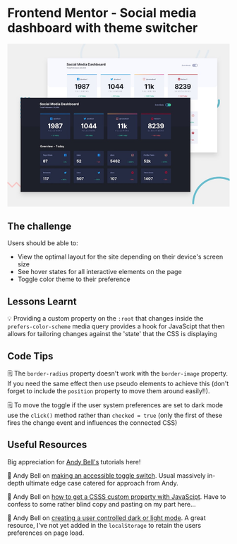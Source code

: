 # Frontend Mentor - Social media dashboard with theme switcher

![Design preview for the Social media dashboard with theme switcher coding challenge](./design/desktop-preview.jpg)

## The challenge

Users should be able to:

- View the optimal layout for the site depending on their device's screen size
- See hover states for all interactive elements on the page
- Toggle color theme to their preference

## Lessons Learnt

💡 Providing a custom property on the `:root` that changes inside the `prefers-color-scheme` media query provides a hook for JavaScipt that then allows for tailoring changes against the 'state' that the CSS is displaying

## Code Tips

🗒 The `border-radius` property doesn't work with the `border-image` property. If you need the same effect then use pseudo elements to achieve this (don't forget to include the `position` property to move them around easily!!).


🗒 To move the toggle if the user system preferences are set to dark mode use the `click()` method rather than `checked = true` (only the first of these fires the change event and influences the connected CSS)

## Useful Resources

Big appreciation for [Andy Bell's](https://piccalil.li) tutorials here!

🔗 Andy Bell on [making an accessible toggle switch](https://piccalil.li/tutorial/solution-002-toggle-switch). Usual massively in-depth ultimate edge case catered for approach from Andy.

🔗 Andy Bell on [how to get a CSSS custom property with JavaScipt](https://piccalil.li/tutorial/get-css-custom-property-value-with-javascript). Have to confess to some rather blind copy and pasting on my part here...

🔗 Andy Bell on [creating a user controlled dark or light mode](https://piccalil.li/tutorial/create-a-user-controlled-dark-or-light-mode). A great resource, I've not yet added in the `localStorage` to retain the users preferences on page load.
